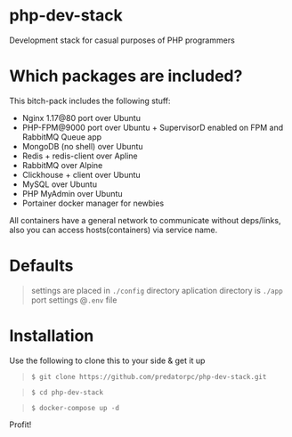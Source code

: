 # php-dev-stack
Development stack for casual purposes of PHP programmers

# Which packages are included?
This bitch-pack includes the following stuff:
+ Nginx 1.17@80 port over Ubuntu
+ PHP-FPM@9000 port over Ubuntu + SupervisorD enabled on FPM and RabbitMQ Queue app
+ MongoDB (no shell) over Ubuntu
+ Redis + redis-client over Apline
+ RabbitMQ over Alpine
+ Clickhouse + client over Ubuntu
+ MySQL over Ubuntu
+ PHP MyAdmin over Ubuntu
+ Portainer docker manager for newbies

All containers have a general network to communicate without deps/links,
also you can access hosts(containers) via service name.

# Defaults
> settings are placed in `./config` directory
> aplication directory is `./app`
> port settings @`.env` file

# Installation

Use the following to clone this to your side & get it up

>`$ git clone https://github.com/predatorpc/php-dev-stack.git`

>`$ cd php-dev-stack`

>`$ docker-compose up -d`

Profit!
